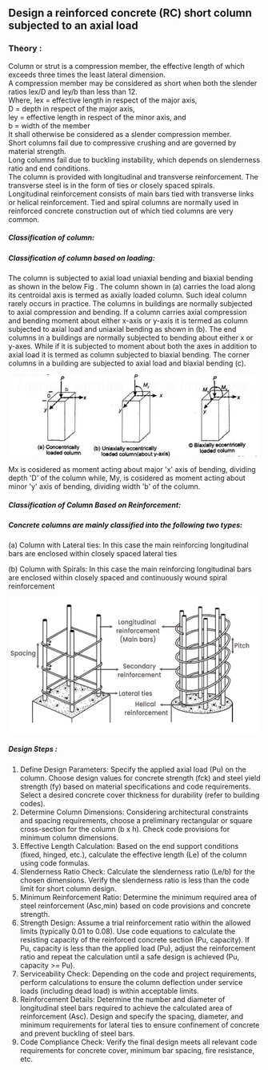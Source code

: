 ## Design a reinforced concrete (RC) short column subjected to an axial load
### Theory : 

Column or strut is a compression member, the effective length of which exceeds three times the least lateral dimension.<br>
A compression member may be considered as short when both the slender ratios lex/D and ley/b than less than 12. <br>
Where, lex = effective length in respect of the major axis,<br>
       D = depth in respect of the major axis,<br>
       ley = effective length in respect of the minor axis, and<br>
       b = width of the member<br>
It shall otherwise be considered as a slender compression member.<br>
Short columns fail due to compressive crushing and are governed by material strength.<br>
Long columns fail due to buckling instability, which depends on slenderness ratio and end conditions.<br>
The column is provided with longitudinal and transverse reinforcement. The transverse steel is in the form of ties or closely spaced spirals.<br> Longitudinal reinforcement consists of main bars tied with transverse links or helical reinforcement. Tied and spiral columns are normally used in reinforced concrete construction out of which tied columns are very common.<br>

##### Classification of column: <br>
##### Classification of column based on loading: <br>

The column is subjected to axial load uniaxial bending and biaxial bending as shown in the below Fig . The column shown in (a) carries the load along its centroidal axis is termed as axially loaded column. Such ideal column rarely occurs in practice. The columns in buildings are normally subjected to axial compression and bending. If a column carries axial compression and bending moment about either x-axis or y-axis it is termed as column subjected to axial load and uniaxial bending as shown in (b). The end columns in a buildings are normally subjected to bending about either x or y-axes. While if it is subjected to moment about both the axes in addition to axial load it is termed as column subjected to biaxial bending. The corner columns in a building are subjected to axial load and biaxial bending (c).

![1](images/fig.png)<br>

Mx is cosidered as moment acting about major 'x' axis of bending, dividing depth 'D' of the column while, My, is cosidered as moment acting about minor 'y' axis of bending, dividing width 'b' of the column. <br>

##### Classification of Column Based on Reinforcement: <br>
##### Concrete columns are mainly classified into the following two types: <br>

(a) Column with Lateral ties: In this case the main reinforcing longitudinal bars are enclosed within closely spaced lateral ties <br>

(b) Column with Spirals: In this case the main reinforcing longitudinal bars are enclosed within closely spaced and continuously wound spiral reinforcement <br>




![1](images/fig2.png)<br>
##### Design Steps :
1.  Define Design Parameters:
Specify the applied axial load (Pu) on the column.
Choose design values for concrete strength (fck) and steel yield strength (fy) based on material specifications and code requirements.
Select a desired concrete cover thickness for durability (refer to building codes).
2.	Determine Column Dimensions:
Considering architectural constraints and spacing requirements, choose a preliminary rectangular or square cross-section for the column (b x h).
Check code provisions for minimum column dimensions.
3.	Effective Length Calculation:
Based on the end support conditions (fixed, hinged, etc.), calculate the effective length (Le) of the column using code formulas.
4.	Slenderness Ratio Check:
Calculate the slenderness ratio (Le/b) for the chosen dimensions.
Verify the slenderness ratio is less than the code limit for short column design.
5.	Minimum Reinforcement Ratio:
Determine the minimum required area of steel reinforcement (Asc,min) based on code provisions and concrete strength.
6.	Strength Design:
Assume a trial reinforcement ratio within the allowed limits (typically 0.01 to 0.08).
Use code equations to calculate the resisting capacity of the reinforced concrete section (Pu, capacity).
If Pu, capacity is less than the applied load (Pu), adjust the reinforcement ratio and repeat the calculation until a safe design is achieved (Pu, capacity >= Pu).
7.	Serviceability Check:
Depending on the code and project requirements, perform calculations to ensure the column deflection under service loads (including dead load) is within acceptable limits.
8.	Reinforcement Details:
Determine the number and diameter of longitudinal steel bars required to achieve the calculated area of reinforcement (Asc).
Design and specify the spacing, diameter, and minimum requirements for lateral ties to ensure confinement of concrete and prevent buckling of steel bars.
9.	Code Compliance Check:
Verify the final design meets all relevant code requirements for concrete cover, minimum bar spacing, fire resistance, etc.